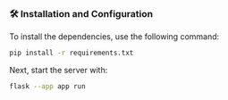 ### 🛠️ Installation and Configuration

To install the dependencies, use the following command:

```bash
pip install -r requirements.txt
```

Next, start the server with:

```bash
flask --app app run
```

